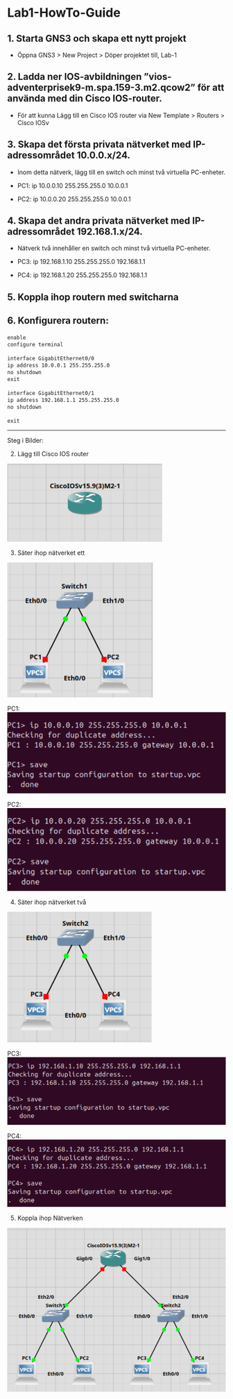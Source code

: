 # Lab1-HowTo-Guide

## 1. Starta GNS3 och skapa ett nytt projekt

- Öppna GNS3 > New Project > Döper projektet till, Lab-1

## 2. Ladda ner IOS-avbildningen ”vios-adventerprisek9-m.spa.159-3.m2.qcow2” för att använda med din Cisco IOS-router. 

- För att kunna Lägg till en Cisco IOS router via New Template > Routers > Cisco IOSv


## 3. Skapa det första privata nätverket med IP-adressområdet 10.0.0.x/24.
 - Inom detta nätverk, lägg till en switch och minst två virtuella PC-enheter.

- PC1: ip 10.0.0.10 255.255.255.0 10.0.0.1
- PC2: ip 10.0.0.20 255.255.255.0 10.0.0.1
 
## 4. Skapa det andra privata nätverket med IP-adressområdet 192.168.1.x/24.
- Nätverk två innehåller en switch och minst två virtuella PC-enheter.

- PC3: ip 192.168.1.10 255.255.255.0 192.168.1.1
- PC4: ip 192.168.1.20 255.255.255.0 192.168.1.1

## 5. Koppla ihop routern med switcharna

## 6. Konfigurera routern:
```
enable
configure terminal

interface GigabitEthernet0/0
ip address 10.0.0.1 255.255.255.0
no shutdown
exit

interface GigabitEthernet0/1
ip address 192.168.1.1 255.255.255.0
no shutdown

exit
```

---

Steg i Bilder:

2. Lägg till  Cisco IOS router
<img src="img/img1.1.png">

3. Säter ihop nätverket ett
<img src="img/img1.2.png">

PC1:
<br>
<img src="img/img1.3.png">

PC2:
<br>
<img src="img/img1.4.png">

4. Säter ihop nätverket två
<img src="img/img1.5.png">

PC3:
<br>
<img src="img/img1.6.png">

PC4:
<br>
<img src="img/img1.7.png">

5. Koppla ihop Nätverken
<img src="img/img1.8.png">
